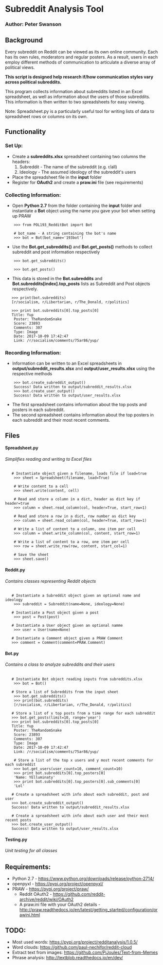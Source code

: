# Subreddit Analysis Tool
### Author: Peter Swanson

## Background
Every subreddit on Reddit can be viewed as its own  online community. Each has its own rules, moderators and regular posters.
As a result, users in each employ different methods of communication to articulate a diverse array 
of political views. 

<b>This script is designed help research if/how communication styles vary
across political subreddits.</b>

This program collects information about subreddits listed in an Excel
spreadsheet, as well as information about the users of those subreddits.
This information is then written to two spreadsheets for easy viewing.

Note: Spreadsheet.py is a particularly useful tool
for writing lists of data to spreadsheet rows or columns on its own.


## Functionality
### Set Up:
- Create a <b>subreddits.xlsx</b> spreadsheet containing two columns the headers:
    1. Subreddit - The name of the subreddit (e.g. r/all)
    2. Ideology - The assumed ideology of the subreddit's users
- Place the spreadsheet file in the <b>input</b> folder
- Register for <b>OAuth2</b> and create a <b>praw.ini</b> file (see requirements)

### Collecting Information:
- Open <b>Python 2.7</b> from the folder containing the <b>input</b> folder and instantiate a <b>Bot</b> object using 
the name you gave your bot when setting up PRAW
``` 
    >>> from POL193_RedditBot import Bot
    
    # bot_name - A string containing the bot's name
    >>> bot = Bot(bot_name='193bot') 
```
- Use the <b>Bot.get_subreddits()</b> and <b>Bot.get_posts()</b> methods to collect subreddit and post information respectively 
``` 
    >>> bot.get_subreddits()
    
    >>> bot.get_posts()
```
- This data is stored in the <b>Bot.subreddits</b> and <b>Bot.subreddits[index].top_posts</b> lists as Subreddit and Post
 objects respectively. 
 ``` 
    >>> print(bot.subreddits)
    [r/socialism, r/Libertarian, r/The_Donald, r/politics]
    
    >>> print bot.subreddits[0].top_posts[0]
    Title: Yup
     Poster: TheRandomSnake
     Score: 23893
     Comments: 307
     Type: Image
     Date: 2017-10-09 17:42:47
     Link: /r/socialism/comments/75ar86/yup/
```

### Recording Information:
- Information can be written to an Excel spreadsheets in <b>output/subreddit_results.xlsx</b> and <b>output/user_results.xlsx</b> using the respective methods
```
    >>> bot.create_subreddit_output()
    Success! Data written to output/subreddit_results.xlsx
    >>> bot.create_user_output()
    Success! Data written to output/user_results.xlsx
```
- The first spreadsheet contains information about the top posts and posters in each subreddit.
- The second spreadsheet contains information about the top posters in each subreddit and their most recent comments.



## Files
#### Spreadsheet.py
###### Simplifies reading and writing to Excel files
``` 
   # Instantiate object given a filename, loads file if load=true
    >>> sheet = Spreadsheet(filename, load=True)
    
    # Write content to a cell
    >>> sheet.write(content, cell) 
    
    # Read and store a column in a dict, header as dict key if header=true 
    >>> column = sheet.read_column(col, header=True, start_row=1)
    
    # Read and store a row in a dict, row number as dict key 
    >>> column = sheet.read_column(col, header=True, start_row=1)
    
    # Write a list of content to a column, one item per cell
    >>> column = sheet.write_column(col, content, start_row=1)
    
    # Write a list of content to a row, one item per cell
    >>> row = sheet.write_row(row, content, start_col=1)
        
    # Save the sheet
    >>> sheet.save()
```

#### Reddit.py
###### Contains classes representing Reddit objects
``` 
   # Instantiate a Subreddit object given an optional name and ideology
    >>> subreddit = Subreddit(name=None, ideology=None)
    
   # Instantiate a Post object given a post
    >>> post = Post(post)
    
   # Instantiate a User object given an optional namme
    >>> user = User(name=None)
    
   # Instantiate a Comment object given a PRAW Comment
   >>> comment = Comment(comment=PRAW.Comment)
```        

#### Bot.py
###### Contains a class to analyze subreddits and their users
``` 
   # Instantiate Bot object reading inputs from subreddits.xlsx
    >>> bot = Bot()
    
   # Store a list of Subreddits from the input sheet
    >>> bot.get_subreddits()
    >>> print(bot.subreddits)
    [r/socialism, r/Libertarian, r/The_Donald, r/politics]
    
   # Store a list of x top posts from a time range for each subreddit
   >>> bot.get_posts(limit=10, range='year')
   >>> print bot.subreddits[0].top_posts[0]
   Title: Yup
    Poster: TheRandomSnake
    Score: 23893
    Comments: 307
    Type: Image
    Date: 2017-10-09 17:42:47
    Link: /r/socialism/comments/75ar86/yup/
    
    # Store a list of the top x users and y most recent comments for each subreddit
    >>> bot.get_users(user_count=10, comment_count=10)
    >>> print bot.subreddits[0].top_posters[0]
    'Name: YElluminaty'
    >>> print bot.subreddits[0].top_posters[0].sub_comments[0]
    'Lol'
    
   # Create a spreadsheet with info about each subreddit, post and user
   >>> bot.create_subreddit_output() 
   Success! Data written to output/subreddit_results.xlsx
   
   # Create a spreadsheet with info about each user and their most recent posts
   >>> bot.create_user_output()
   Success! Data written to output/user_results.xlsx 
```        

#### Testing.py
###### Unit testing for all classes

## Requirements:
- Python 2.7 - https://www.python.org/downloads/release/python-2714/
- openpyxl - https://pypi.org/project/openpyxl/
- PRAW - https://pypi.org/project/praw/
    - Reddit OAuth2 - https://github.com/reddit-archive/reddit/wiki/OAuth2
    - A praw.ini file with your OAuth2 details - http://praw.readthedocs.io/en/latest/getting_started/configuration/prawini.html
    
## TODO:
- Most used words: https://pypi.org/project/redditanalysis/1.0.5/
- Word clouds: https://github.com/paul-nechifor/reddit-cloud
- Extract text from images: https://github.com/PiJoules/Text-from-Memes
- Phrase analysis: http://textblob.readthedocs.io/en/dev/